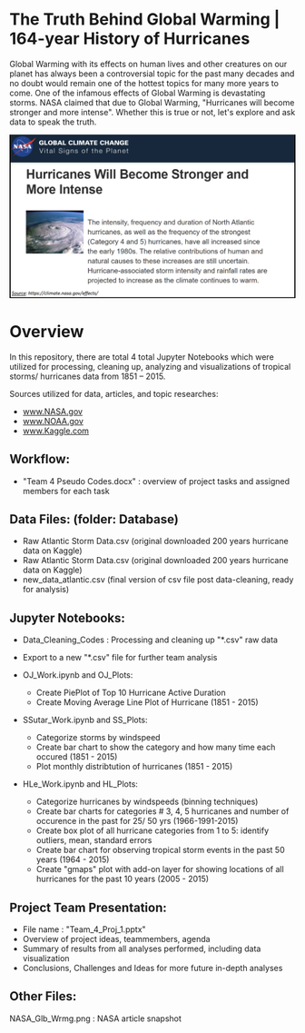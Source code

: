 # The Truth Behind Global Warming | 164-year History of Hurricanes
Global Warming with its effects on human lives and other creatures on our planet has always been a controversial topic for the past many decades and no doubt would remain one of the hottest topics for many more years to come. One of the infamous effects of Global Warming is devastating storms. NASA claimed that due to Global Warming, "Hurricanes will become stronger and more intense". Whether this is true or not, let's explore and ask data to speak the truth.

![Image description](NASA_Glb_Wrmg.png)


# Overview
In this repository, there are total 4 total Jupyter Notebooks which were utilized for processing, cleaning up, analyzing and visualizations of tropical storms/ hurricanes data from 1851 – 2015.

Sources utilized for data, articles, and topic researches:
   - www.NASA.gov
   - www.NOAA.gov
   - www.Kaggle.com

## Workflow:
- "Team 4 Pseudo Codes.docx" : overview of project tasks and assigned members for each task

## Data Files: (folder: Database)
- Raw Atlantic Storm Data.csv (original downloaded 200 years hurricane data on Kaggle)
- Raw Atlantic Storm Data.csv (original downloaded 200 years hurricane data on Kaggle)
- new_data_atlantic.csv (final version of csv file post data-cleaning, ready for analysis)

## Jupyter Notebooks:
- Data_Cleaning_Codes : Processing and cleaning up "*.csv" raw data
- Export to a new "*.csv" file for further team analysis 
   
- OJ_Work.ipynb and OJ_Plots:   
   - Create PiePlot of Top 10 Hurricane Active Duration
   - Create Moving Average Line Plot of Hurricane (1851 - 2015)
    
- SSutar_Work.ipynb and SS_Plots:  
   - Categorize storms by windspeed
   - Create bar chart to show the category and how many time each occured (1851 - 2015)
   - Plot monthly distribtution of hurricanes (1851 - 2015)

- HLe_Work.ipynb and HL_Plots:  
   - Categorize hurricanes by windspeeds (binning techniques)
   - Create bar charts for categories # 3, 4, 5 hurricanes and number of occurence in the past for 25/ 50 yrs (1966-1991-2015)
   - Create box plot of all hurricane categories from 1 to 5: identify outliers, mean, standard errors
   - Create bar chart for observing tropical storm events in the past 50 years (1964 - 2015)
   - Create "gmaps" plot with add-on layer for showing locations of all hurricanes for the past 10 years (2005 - 2015)

## Project Team Presentation:
- File name : "Team_4_Proj_1.pptx"
- Overview of project ideas, teammembers, agenda
- Summary of results from all analyses performed, including data visualization 
- Conclusions, Challenges and Ideas for more future in-depth analyses

## Other Files: 
NASA_Glb_Wrmg.png : NASA article snapshot 
       



